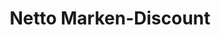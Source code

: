 ---
title: "Netto Marken-Discount"
url: /bremen/netto-marken-discount-heinrich-plett-allee/
shop: Supermarkt
---